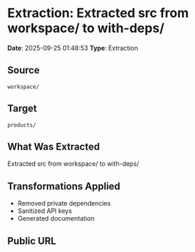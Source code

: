 # Extraction: Extracted src from workspace/ to with-deps/

**Date**: 2025-09-25 01:48:53
**Type**: Extraction

## Source
`workspace/`

## Target
`products/`

## What Was Extracted
Extracted src from workspace/ to with-deps/

## Transformations Applied
- Removed private dependencies
- Sanitized API keys
- Generated documentation

## Public URL

